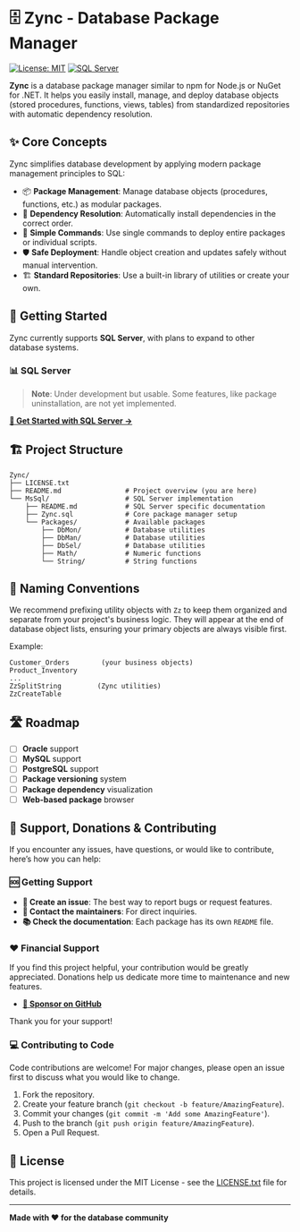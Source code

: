 # 🗄️ Zync - Database Package Manager

[![License: MIT](https://img.shields.io/badge/License-MIT-yellow.svg)](LICENSE.txt)
[![SQL Server](https://img.shields.io/badge/SQL%20Server-Supported-blue.svg)](https://www.microsoft.com/en-us/sql-server/)

**Zync** is a database package manager similar to npm for Node.js or NuGet for .NET. It helps you easily install, manage, and deploy database objects (stored procedures, functions, views, tables) from standardized repositories with automatic dependency resolution.

## ✨ Core Concepts

Zync simplifies database development by applying modern package management principles to SQL:

- 📦 **Package Management**: Manage database objects (procedures, functions, etc.) as modular packages.
- 🔄 **Dependency Resolution**: Automatically install dependencies in the correct order.
- 🎯 **Simple Commands**: Use single commands to deploy entire packages or individual scripts.
- 🛡️ **Safe Deployment**: Handle object creation and updates safely without manual intervention.
- 🏗️ **Standard Repositories**: Use a built-in library of utilities or create your own.

## 🚀 Getting Started

Zync currently supports **SQL Server**, with plans to expand to other database systems.

### 📊 SQL Server
> **Note**: Under development but usable. Some features, like package uninstallation, are not yet implemented.

**[📖 Get Started with SQL Server →](MsSql/README.md)**

## 🏗️ Project Structure

```
Zync/
├── LICENSE.txt
├── README.md                # Project overview (you are here)
└── MsSql/                   # SQL Server implementation
    ├── README.md            # SQL Server specific documentation
    ├── Zync.sql             # Core package manager setup
    └── Packages/            # Available packages
        ├── DbMon/           # Database utilities  
        ├── DbMan/           # Database utilities  
        ├── DbSel/           # Database utilities  
        ├── Math/            # Numeric functions
        └── String/          # String functions
```

## 🎯 Naming Conventions

We recommend prefixing utility objects with `Zz` to keep them organized and separate from your project's business logic. They will appear at the end of database object lists, ensuring your primary objects are always visible first.

Example:
```
Customer_Orders        (your business objects)
Product_Inventory      
...
ZzSplitString         (Zync utilities)
ZzCreateTable        
```

## 🛣️ Roadmap

- [ ] **Oracle** support
- [ ] **MySQL** support  
- [ ] **PostgreSQL** support
- [ ] **Package versioning** system
- [ ] **Package dependency** visualization
- [ ] **Web-based package** browser

## 🤝 Support, Donations & Contributing

If you encounter any issues, have questions, or would like to contribute, here’s how you can help:

### 🆘 Getting Support
- **📝 Create an issue**: The best way to report bugs or request features.
- **📧 Contact the maintainers**: For direct inquiries.
- **📚 Check the documentation**: Each package has its own `README` file.

### ❤️ Financial Support
If you find this project helpful, your contribution would be greatly appreciated. Donations help us dedicate more time to maintenance and new features.

- **[💖 Sponsor on GitHub](https://github.com/sponsors/mirshahreza)**

Thank you for your support!

### 💻 Contributing to Code
Code contributions are welcome! For major changes, please open an issue first to discuss what you would like to change.

1. Fork the repository.
2. Create your feature branch (`git checkout -b feature/AmazingFeature`).
3. Commit your changes (`git commit -m 'Add some AmazingFeature'`).
4. Push to the branch (`git push origin feature/AmazingFeature`).
5. Open a Pull Request.

## 📄 License

This project is licensed under the MIT License - see the [LICENSE.txt](LICENSE.txt) file for details.

---

**Made with ❤️ for the database community**